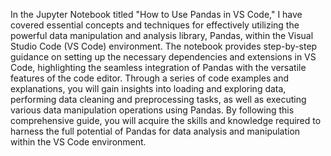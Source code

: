 In the Jupyter Notebook titled "How to Use Pandas in VS Code," I have covered essential concepts and techniques for effectively utilizing the powerful data manipulation and analysis library, Pandas, within the Visual Studio Code (VS Code) environment. The notebook provides step-by-step guidance on setting up the necessary dependencies and extensions in VS Code, highlighting the seamless integration of Pandas with the versatile features of the code editor. Through a series of code examples and explanations, you will gain insights into loading and exploring data, performing data cleaning and preprocessing tasks, as well as executing various data manipulation operations using Pandas. By following this comprehensive guide, you will acquire the skills and knowledge required to harness the full potential of Pandas for data analysis and manipulation within the VS Code environment.
